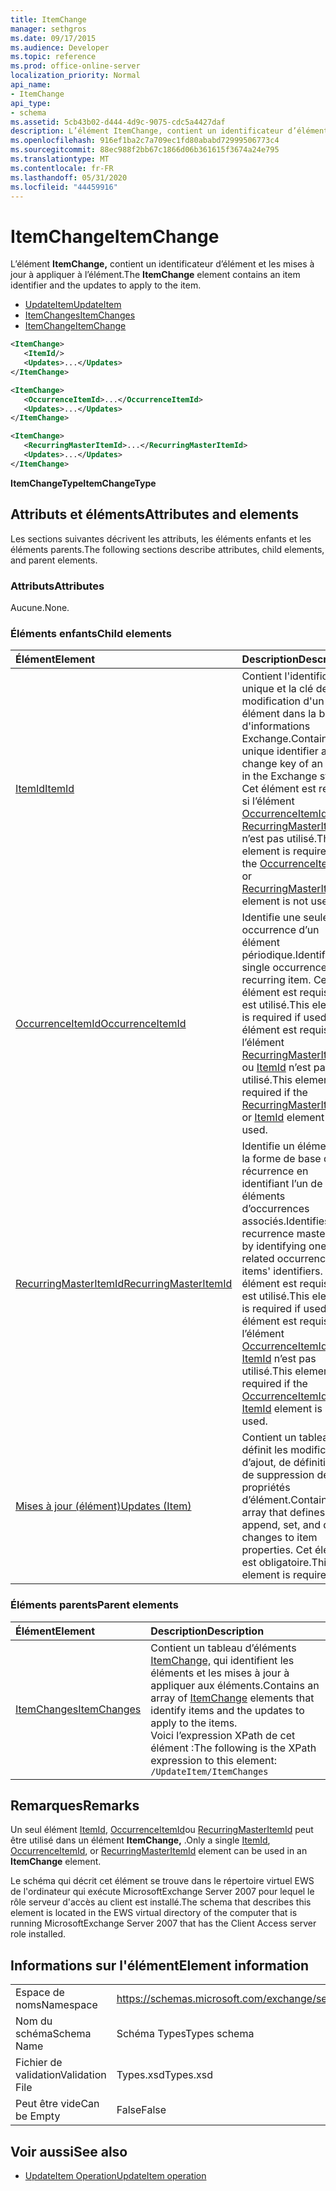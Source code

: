 ```yaml
---
title: ItemChange
manager: sethgros
ms.date: 09/17/2015
ms.audience: Developer
ms.topic: reference
ms.prod: office-online-server
localization_priority: Normal
api_name:
- ItemChange
api_type:
- schema
ms.assetid: 5cb43b02-d444-4d9c-9075-cdc5a4427daf
description: L’élément ItemChange, contient un identificateur d’élément et les mises à jour à appliquer à l’élément.
ms.openlocfilehash: 916ef1ba2c7a709ec1fd80ababd72999506773c4
ms.sourcegitcommit: 88ec988f2bb67c1866d06b361615f3674a24e795
ms.translationtype: MT
ms.contentlocale: fr-FR
ms.lasthandoff: 05/31/2020
ms.locfileid: "44459916"
---
```

# <a name="itemchange"></a><span data-ttu-id="4dd17-103">ItemChange</span><span class="sxs-lookup"><span data-stu-id="4dd17-103">ItemChange</span></span>

<span data-ttu-id="4dd17-104">L’élément **ItemChange,** contient un identificateur d’élément et les mises à jour à appliquer à l’élément.</span><span class="sxs-lookup"><span data-stu-id="4dd17-104">The **ItemChange** element contains an item identifier and the updates to apply to the item.</span></span> 
  
- [<span data-ttu-id="4dd17-105">UpdateItem</span><span class="sxs-lookup"><span data-stu-id="4dd17-105">UpdateItem</span></span>](updateitem.md) 
- [<span data-ttu-id="4dd17-106">ItemChanges</span><span class="sxs-lookup"><span data-stu-id="4dd17-106">ItemChanges</span></span>](itemchanges.md)
- [<span data-ttu-id="4dd17-107">ItemChange</span><span class="sxs-lookup"><span data-stu-id="4dd17-107">ItemChange</span></span>](itemchange.md)
  
```xml
<ItemChange>
   <ItemId/>
   <Updates>...</Updates>
</ItemChange>
```

```xml
<ItemChange>
   <OccurrenceItemId>...</OccurrenceItemId>
   <Updates>...</Updates>
</ItemChange>
```

```xml
<ItemChange>
   <RecurringMasterItemId>...</RecurringMasterItemId>
   <Updates>...</Updates>
</ItemChange>
```

<span data-ttu-id="4dd17-108">**ItemChangeType**</span><span class="sxs-lookup"><span data-stu-id="4dd17-108">**ItemChangeType**</span></span>

## <a name="attributes-and-elements"></a><span data-ttu-id="4dd17-109">Attributs et éléments</span><span class="sxs-lookup"><span data-stu-id="4dd17-109">Attributes and elements</span></span>

<span data-ttu-id="4dd17-110">Les sections suivantes décrivent les attributs, les éléments enfants et les éléments parents.</span><span class="sxs-lookup"><span data-stu-id="4dd17-110">The following sections describe attributes, child elements, and parent elements.</span></span>
  
### <a name="attributes"></a><span data-ttu-id="4dd17-111">Attributs</span><span class="sxs-lookup"><span data-stu-id="4dd17-111">Attributes</span></span>

<span data-ttu-id="4dd17-112">Aucune.</span><span class="sxs-lookup"><span data-stu-id="4dd17-112">None.</span></span>
  
### <a name="child-elements"></a><span data-ttu-id="4dd17-113">Éléments enfants</span><span class="sxs-lookup"><span data-stu-id="4dd17-113">Child elements</span></span>

|<span data-ttu-id="4dd17-114">**Élément**</span><span class="sxs-lookup"><span data-stu-id="4dd17-114">**Element**</span></span>|<span data-ttu-id="4dd17-115">**Description**</span><span class="sxs-lookup"><span data-stu-id="4dd17-115">**Description**</span></span>|
|:-----|:-----|
|[<span data-ttu-id="4dd17-116">ItemId</span><span class="sxs-lookup"><span data-stu-id="4dd17-116">ItemId</span></span>](itemid.md) <br/> |<span data-ttu-id="4dd17-117">Contient l'identificateur unique et la clé de modification d'un élément dans la banque d'informations Exchange.</span><span class="sxs-lookup"><span data-stu-id="4dd17-117">Contains the unique identifier and change key of an item in the Exchange store.</span></span> <span data-ttu-id="4dd17-118">Cet élément est requis si l’élément [OccurrenceItemId](occurrenceitemid.md) ou [RecurringMasterItemId](recurringmasteritemid.md) n’est pas utilisé.</span><span class="sxs-lookup"><span data-stu-id="4dd17-118">This element is required if the [OccurrenceItemId](occurrenceitemid.md) or [RecurringMasterItemId](recurringmasteritemid.md) element is not used.</span></span>  <br/> |
|[<span data-ttu-id="4dd17-119">OccurrenceItemId</span><span class="sxs-lookup"><span data-stu-id="4dd17-119">OccurrenceItemId</span></span>](occurrenceitemid.md) <br/> |<span data-ttu-id="4dd17-120">Identifie une seule occurrence d’un élément périodique.</span><span class="sxs-lookup"><span data-stu-id="4dd17-120">Identifies a single occurrence of a recurring item.</span></span> <span data-ttu-id="4dd17-121">Cet élément est requis s’il est utilisé.</span><span class="sxs-lookup"><span data-stu-id="4dd17-121">This element is required if used.</span></span> <span data-ttu-id="4dd17-122">Cet élément est requis si l’élément [RecurringMasterItemId](recurringmasteritemid.md) ou [ItemId](itemid.md) n’est pas utilisé.</span><span class="sxs-lookup"><span data-stu-id="4dd17-122">This element is required if the [RecurringMasterItemId](recurringmasteritemid.md) or [ItemId](itemid.md) element is not used.</span></span>  <br/> |
|[<span data-ttu-id="4dd17-123">RecurringMasterItemId</span><span class="sxs-lookup"><span data-stu-id="4dd17-123">RecurringMasterItemId</span></span>](recurringmasteritemid.md) <br/> |<span data-ttu-id="4dd17-124">Identifie un élément de la forme de base de récurrence en identifiant l’un de ses éléments d’occurrences associés.</span><span class="sxs-lookup"><span data-stu-id="4dd17-124">Identifies a recurrence master item by identifying one of its related occurrence items' identifiers.</span></span> <span data-ttu-id="4dd17-125">Cet élément est requis s’il est utilisé.</span><span class="sxs-lookup"><span data-stu-id="4dd17-125">This element is required if used.</span></span> <span data-ttu-id="4dd17-126">Cet élément est requis si l’élément [OccurrenceItemId](occurrenceitemid.md) ou [ItemId](itemid.md) n’est pas utilisé.</span><span class="sxs-lookup"><span data-stu-id="4dd17-126">This element is required if the [OccurrenceItemId](occurrenceitemid.md) or [ItemId](itemid.md) element is not used.</span></span>  <br/> |
|[<span data-ttu-id="4dd17-127">Mises à jour (élément)</span><span class="sxs-lookup"><span data-stu-id="4dd17-127">Updates (Item)</span></span>](updates-item.md) <br/> |<span data-ttu-id="4dd17-128">Contient un tableau qui définit les modifications d’ajout, de définition et de suppression des propriétés d’élément.</span><span class="sxs-lookup"><span data-stu-id="4dd17-128">Contains an array that defines append, set, and delete changes to item properties.</span></span> <span data-ttu-id="4dd17-129">Cet élément est obligatoire.</span><span class="sxs-lookup"><span data-stu-id="4dd17-129">This element is required.</span></span>  <br/> |
   
### <a name="parent-elements"></a><span data-ttu-id="4dd17-130">Éléments parents</span><span class="sxs-lookup"><span data-stu-id="4dd17-130">Parent elements</span></span>

|<span data-ttu-id="4dd17-131">**Élément**</span><span class="sxs-lookup"><span data-stu-id="4dd17-131">**Element**</span></span>|<span data-ttu-id="4dd17-132">**Description**</span><span class="sxs-lookup"><span data-stu-id="4dd17-132">**Description**</span></span>|
|:-----|:-----|
|[<span data-ttu-id="4dd17-133">ItemChanges</span><span class="sxs-lookup"><span data-stu-id="4dd17-133">ItemChanges</span></span>](itemchanges.md) <br/> |<span data-ttu-id="4dd17-134">Contient un tableau d’éléments [ItemChange,](itemchange.md) qui identifient les éléments et les mises à jour à appliquer aux éléments.</span><span class="sxs-lookup"><span data-stu-id="4dd17-134">Contains an array of [ItemChange](itemchange.md) elements that identify items and the updates to apply to the items.</span></span>  <br/> <span data-ttu-id="4dd17-135">Voici l’expression XPath de cet élément :</span><span class="sxs-lookup"><span data-stu-id="4dd17-135">The following is the XPath expression to this element:</span></span>  <br/>  `/UpdateItem/ItemChanges` <br/> |
   
## <a name="remarks"></a><span data-ttu-id="4dd17-136">Remarques</span><span class="sxs-lookup"><span data-stu-id="4dd17-136">Remarks</span></span>

<span data-ttu-id="4dd17-137">Un seul élément [ItemId](itemid.md), [OccurrenceItemId](occurrenceitemid.md)ou [RecurringMasterItemId](recurringmasteritemid.md) peut être utilisé dans un élément **ItemChange,** .</span><span class="sxs-lookup"><span data-stu-id="4dd17-137">Only a single [ItemId](itemid.md), [OccurrenceItemId](occurrenceitemid.md), or [RecurringMasterItemId](recurringmasteritemid.md) element can be used in an **ItemChange** element.</span></span> 
  
<span data-ttu-id="4dd17-138">Le schéma qui décrit cet élément se trouve dans le répertoire virtuel EWS de l'ordinateur qui exécute MicrosoftExchange Server 2007 pour lequel le rôle serveur d'accès au client est installé.</span><span class="sxs-lookup"><span data-stu-id="4dd17-138">The schema that describes this element is located in the EWS virtual directory of the computer that is running MicrosoftExchange Server 2007 that has the Client Access server role installed.</span></span>
  
## <a name="element-information"></a><span data-ttu-id="4dd17-139">Informations sur l'élément</span><span class="sxs-lookup"><span data-stu-id="4dd17-139">Element information</span></span>

|||
|:-----|:-----|
|<span data-ttu-id="4dd17-140">Espace de noms</span><span class="sxs-lookup"><span data-stu-id="4dd17-140">Namespace</span></span>  <br/> |https://schemas.microsoft.com/exchange/services/2006/types  <br/> |
|<span data-ttu-id="4dd17-141">Nom du schéma</span><span class="sxs-lookup"><span data-stu-id="4dd17-141">Schema Name</span></span>  <br/> |<span data-ttu-id="4dd17-142">Schéma Types</span><span class="sxs-lookup"><span data-stu-id="4dd17-142">Types schema</span></span>  <br/> |
|<span data-ttu-id="4dd17-143">Fichier de validation</span><span class="sxs-lookup"><span data-stu-id="4dd17-143">Validation File</span></span>  <br/> |<span data-ttu-id="4dd17-144">Types.xsd</span><span class="sxs-lookup"><span data-stu-id="4dd17-144">Types.xsd</span></span>  <br/> |
|<span data-ttu-id="4dd17-145">Peut être vide</span><span class="sxs-lookup"><span data-stu-id="4dd17-145">Can be Empty</span></span>  <br/> |<span data-ttu-id="4dd17-146">False</span><span class="sxs-lookup"><span data-stu-id="4dd17-146">False</span></span>  <br/> |
   
## <a name="see-also"></a><span data-ttu-id="4dd17-147">Voir aussi</span><span class="sxs-lookup"><span data-stu-id="4dd17-147">See also</span></span>

- [<span data-ttu-id="4dd17-148">UpdateItem Operation</span><span class="sxs-lookup"><span data-stu-id="4dd17-148">UpdateItem operation</span></span>](updateitem-operation.md)

